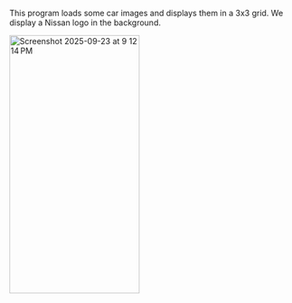 This program loads some car images and displays them in a 3x3 grid.
 We display a Nissan logo in the background.

<img width="230" height="458" alt="Screenshot 2025-09-23 at 9 12 14 PM" src="https://github.com/user-attachments/assets/75f1a369-75c1-4097-9f39-3fc92150c475" />
